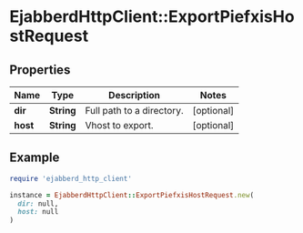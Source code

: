 # EjabberdHttpClient::ExportPiefxisHostRequest

## Properties

| Name | Type | Description | Notes |
| ---- | ---- | ----------- | ----- |
| **dir** | **String** | Full path to a directory. | [optional] |
| **host** | **String** | Vhost to export. | [optional] |

## Example

```ruby
require 'ejabberd_http_client'

instance = EjabberdHttpClient::ExportPiefxisHostRequest.new(
  dir: null,
  host: null
)
```


